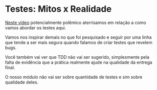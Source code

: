 # Testes: Mitos x Realidade

[Neste vídeo](https://youtu.be/5SYZCM2Fgpw) potencialmente polêmico aterrisamos em relação a como vamos abordar os testes aqui. 

Vamos nos inspirar demais no que foi pesquisado e seguir por uma linha que tende a ser mais segura quando falamos de criar testes que revelem bugs. 

Você também vai ver que TDD não vai ser sugerido, simplesmente pela falta de evidência que a prática realmente ajude na qualidade da entrega final. 

O nosso módulo não vai ser sobre quantidade de testes e sim sobre qualidade deles.
